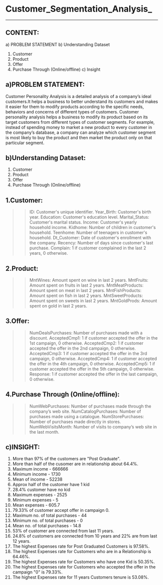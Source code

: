# Customer_Segmentation_Analysis_
---------------------------------
CONTENT: 
--------
a) PROBLEM STATEMENT
b) Understanding Dataset
  1. Customer
  2. Product
  3. Offer
  4. Purchase Through (Online/offline)
c) Insight

a)PROBLEM STATEMENT:
--------------------
Customer Personality Analysis is a detailed analysis of a company’s ideal customers.It helps a business to better understand its customers and makes it easier for them to modify products according to the specific needs, behaviors and concerns of different types of customers.
Customer personality analysis helps a business to modify its product based on its target customers from different types of customer segments. For example, instead of spending money to market a new product to every customer in the company’s database, a company can analyze which customer segment is most likely to buy the product and then market the product only on that particular segment.

b)Understanding Dataset:
-----------------------
1. Customer
2. Product
3. Offer
4. Purchase Through (Online/offline)

1.Customer:
------------
>> ID: Customer's unique identifier.
>> Year_Birth: Customer's birth year.
>> Education: Customer's education level.
>> Marital_Status: Customer's marital status.
>> Income: Customer's yearly household income.
>> Kidhome: Number of children in customer's household.
>> Teenhome: Number of teenagers in customer's household.
>> Dt_Customer: Date of customer's enrollment with the company.
>> Recency: Number of days since customer's last purchase.
>> Complain: 1 if customer complained in the last 2 years, 0 otherwise.

2.Product:
-------------
>> MntWines: Amount spent on wine in last 2 years.
>> MntFruits: Amount spent on fruits in last 2 years.
>> MntMeatProducts: Amount spent on meat in last 2 years.
>> MntFishProducts: Amount spent on fish in last 2 years.
>> MntSweetProducts: Amount spent on sweets in last 2 years.
>> MntGoldProds: Amount spent on gold in last 2 years.

3.Offer:
----------
>> NumDealsPurchases: Number of purchases made with a discount.
>> AcceptedCmp1: 1 if customer accepted the offer in the 1st campaign, 0 otherwise.
>> AcceptedCmp2: 1 if customer accepted the offer in the 2nd campaign, 0 otherwise.
>> AcceptedCmp3: 1 if customer accepted the offer in the 3rd campaign, 0 otherwise.
>> AcceptedCmp4: 1 if customer accepted the offer in the 4th campaign, 0 otherwise.
>> AcceptedCmp5: 1 if customer accepted the offer in the 5th campaign, 0 otherwise.
>> Response: 1 if customer accepted the offer in the last campaign, 0 otherwise.

4.Purchase Through (Online/offline):
---------------------------------------
>> NumWebPurchases: Number of purchases made through the company’s web site.
>> NumCatalogPurchases: Number of purchases made using a catalogue.
>> NumStorePurchases: Number of purchases made directly in stores.
>> NumWebVisitsMonth: Number of visits to company’s web site in the last month.

c)INSIGHT:
-----------
1. More than 97% of the customers are "Post Graduate".
2. More than half of the cusomer are in relationship about 64.4%.
3. Maximum income - 666666
4. Minimum income - 1730
5. Mean of income - 52238
6. Approx half of the customer have 1 kid 
7. 28.4% customer have no kid
8. Maximum expenses - 2525
9. Minimum expenses - 5
10. Mean expenses - 605.7
11. 79.33% of customer accept offer in campaign 0.
12. Maximum no. of total purchases - 44
13. Minimum no. of total purchases - 0
14. Mean no. of total purchases - 14.8
15. 53% of customer are connected from last 11 years.
16. 24.8% of customers are connected from 10 years and 22% are from last 12 years.
17. The highest Expenses rate for Post Graduated Customers is 97.58%.
18.  The highest Expenses rate for Customers who are in a Relationship is 64.46%.
19.  The highest Expenses rate for Customers who have one Kid is 50.35%.
20.  The highest Expenses rate for Customers who accepted the offer in the campaign "0" is 79.33%.
21.  The highest Expenses rate for 11 years Customers tenure is 53.08%.
